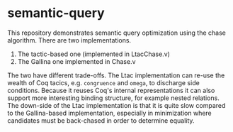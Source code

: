 # semantic-query
This repository demonstrates semantic query optimization using the chase algorithm. There are two implementations.

   1. The tactic-based one (implemented in LtacChase.v)
   2. The Gallina one implemented in Chase.v

The two have different trade-offs. The Ltac implementation can re-use the wealth of Coq tacics, e.g.
```congruence``` and ```omega```,  to discharge side conditions. Because it reuses Coq's internal representations
it can also support more interesting binding structure, for example nested relations. The down-side of the Ltac
implementation is that it is quite slow compared to the Gallina-based implementation, especially in minimization
where candidates must be back-chased in order to determine equality.


